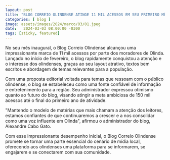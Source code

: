 ```yaml
---
layout: post
title: "BLOG CORREIO OLINDENSE ATINGE 11 MIL ACESSOS EM SEU PRIMEIRO MÊS DE ATIVIDADES."
categories: [ blog ]
image: assets/images/2024/marco/03/01.jpeg
date:   2024-03-03 08:00:00 -0300
tags: [sticky, featured]
---
```

No seu mês inaugural, o Blog Correio Olindense alcançou uma impressionante marca de 11 mil acessos por parte dos moradores de Olinda. Lançado no início de fevereiro, o blog rapidamente conquistou a atenção e o interesse dos olindenses, graças ao seu layout atrativo, textos bem escritos e abordagem de temas relevantes para a população.

Com uma proposta editorial voltada para temas que ressoam com o público olindense, o blog se estabeleceu como uma fonte confiável de informação e entretenimento para a região. Seu administrador expressou otimismo quanto ao futuro do blog, visando atingir a meta ambiciosa de 150 mil acessos até o final do primeiro ano de atividade.

"Mantendo o modelo de matérias que mais chamam a atenção dos leitores, estamos confiantes de que continuaremos a crescer e a nos consolidar como uma voz influente em Olinda", afirmou o administrador do blog, Alexandre Cabo Gato.

Com esse impressionante desempenho inicial, o Blog Correio Olindense promete se tornar uma parte essencial do cenário de mídia local, oferecendo aos olindenses uma plataforma para se informarem, se engajarem e se conectarem com sua comunidade.